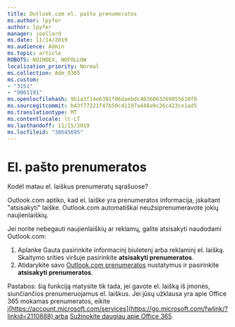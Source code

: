 ```yaml
---
title: Outlook.com el. pašto prenumeratos
ms.author: lpyfer
author: lpyfer
manager: joallard
ms.date: 11/14/2019
ms.audience: Admin
ms.topic: article
ROBOTS: NOINDEX, NOFOLLOW
localization_priority: Normal
ms.collection: Adm_O365
ms.custom:
- "3151"
- "9001191"
ms.openlocfilehash: 9b1a3f14e6301f06daebdc4036063269055610f8
ms.sourcegitcommit: b43f77221f47b50c41197a448a9c26c423ce1ad5
ms.translationtype: MT
ms.contentlocale: lt-LT
ms.lasthandoff: 11/15/2019
ms.locfileid: "38645695"
---
```

# <a name="email-subscriptions"></a>El. pašto prenumeratos

Kodėl matau el. laiškus prenumeratų sąrašuose?

Outlook.com aptiko, kad el. laiške yra prenumeratos informacija, įskaitant "atsisakyti" laiške. Outlook.com automatiškai neužsiprenumeravote jokių naujienlaiškių.

Jei norite nebegauti naujienlaiškių ar reklamų, galite atsisakyti naudodami Outlook.com:
1. Aplanke Gauta pasirinkite informacinį biuletenį arba reklaminį el. laišką. Skaitymo srities viršuje pasirinkite **atsisakyti prenumeratos**.
2. Atidarykite savo [Outlook.com prenumeratos](https://go.microsoft.com/fwlink/?linkid=2110887) nustatymus ir pasirinkite **atsisakyti prenumeratos**.

Pastabos: šią funkciją matysite tik tada, jei gavote el. laišką iš įmonės, siunčiančios prenumeruojamus el. laiškus.
Jei jūsų užklausa yra apie Office 365 mokamas prenumeratos, eikite į[https://account.microsoft.com/services](https://go.microsoft.com/fwlink/?linkid=2110888) arba [Sužinokite daugiau apie Office 365](https://products.office.com/compare-all-microsoft-office-products?tab=1&WT.mc_id=PROD_OL-Web_Support_O365NewValue_Upgrade).
  
